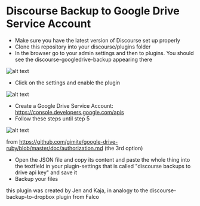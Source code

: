 # Discourse Backup to Google Drive Service Account

- Make sure you have the latest version of Discourse set up properly
- Clone this repository into your discourse/plugins folder
- In the browser go to your admin settings and then to plugins. You should see the discourse-googledrive-backup appearing there

![alt text](https://user-images.githubusercontent.com/15628617/28319104-3839c696-6bcd-11e7-90dc-86513339190d.png)

- Click on the settings and enable the plugin

![alt text](https://user-images.githubusercontent.com/15628617/28319119-44155a20-6bcd-11e7-9bfe-0e2154679ee6.png)

- Create a Google Drive Service Account: https://console.developers.google.com/apis
- Follow these steps until step 5

![alt text](https://user-images.githubusercontent.com/15628617/28318451-309da67a-6bcb-11e7-8e72-a5f718263610.png)

from https://github.com/gimite/google-drive-ruby/blob/master/doc/authorization.md (the 3rd option)

- Open the JSON file and copy its content and paste the whole thing into the textfield in your plugin-settings that is called "discourse backups to drive api key" and save it
- Backup your files 

this plugin was created by Jen and Kaja, in analogy to the discourse-backup-to-dropbox plugin from Falco